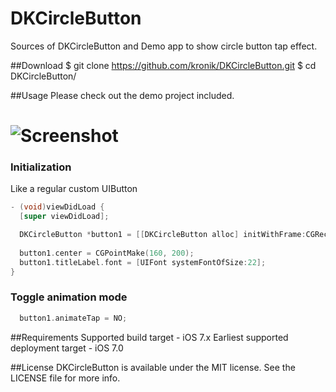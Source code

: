 DKCircleButton
==================

Sources of DKCircleButton and Demo app to show circle button tap effect.

##Download
    $ git clone https://github.com/kronik/DKCircleButton.git
    $ cd DKCircleButton/

##Usage
Please check out the demo project included.
# ![Screenshot](https://raw.github.com/kronik/DKCircleButton/master/example.gif)

### Initialization
Like a regular custom UIButton
``` objective-c
- (void)viewDidLoad {
  [super viewDidLoad];

  DKCircleButton *button1 = [[DKCircleButton alloc] initWithFrame:CGRectMake(0, 0, 90, 90)];
    
  button1.center = CGPointMake(160, 200);
  button1.titleLabel.font = [UIFont systemFontOfSize:22];
}
```

### Toggle animation mode
``` objective-c
  button1.animateTap = NO;
```

##Requirements
Supported build target - iOS 7.x
Earliest supported deployment target - iOS 7.0

##License
DKCircleButton is available under the MIT license. See the LICENSE file for more info.
